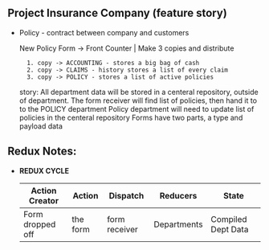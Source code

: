 ## Project Insurance Company (feature story)
- Policy - contract between company and customers
     
     New Policy Form -> Front Counter | Make 3 copies and distribute

        1. copy -> ACCOUNTING - stores a big bag of cash
        2. copy -> CLAIMS - history stores a list of every claim
        3. copy -> POLICY - stores a list of active policies

    story: 
    All department data will be stored in a centeral repository, outside of department. 
    The form receiver will find list of policies, then hand it to to the POLICY department
    Policy department will need to update list of policies in the centeral repository
    Forms have two parts, a type and payload data

## Redux Notes:

- **REDUX CYCLE**

    | Action Creator   | Action    | Dispatch      | Reducers    | State              |
    |------------------|-----------|---------------|-------------|--------------------|
    | Form dropped off | the form  | form receiver | Departments | Compiled Dept Data |



